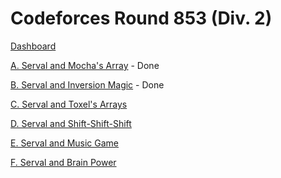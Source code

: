 # Codeforces Round 853 (Div. 2)

[Dashboard](https://codeforces.com/contest/1789)

[A. Serval and Mocha's Array](https://codeforces.com/contest/1789/problem/A) - Done

[B. Serval and Inversion Magic](https://codeforces.com/contest/1789/problem/B) - Done

[C. Serval and Toxel's Arrays](https://codeforces.com/contest/1789/problem/C)

[D. Serval and Shift-Shift-Shift](https://codeforces.com/contest/1789/problem/D)

[E. Serval and Music Game](https://codeforces.com/contest/1789/problem/E)

[F. Serval and Brain Power](https://codeforces.com/contest/1789/problem/F)

